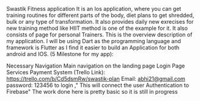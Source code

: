 Swastik Fitness application It is an Ios application, where you can get training routines for different parts of the body, diet plans to get shredded, bulk or any type of transformation. It also provides daily new exrecises for new training method like HIIT method is one of the example for it. It also consists of page for personal Trainers. This is the overview description of my application. I will be using Dart as the programming language and framework is Flutter as I find it easier to build an Application for both android and IOS. (5 Milestone for my app):

Necessary Navigation
Main navigation on the landing page
Login Page
Services
Payment System (Trello Link): https://trello.com/b/Cd5dsmRw/swastik-plan
 Email: abhi21@gmail.com
 password: 123456 to login ," This will connect the user Authentication to Firebase"
 The work done here is pretty basic so it is still in progress